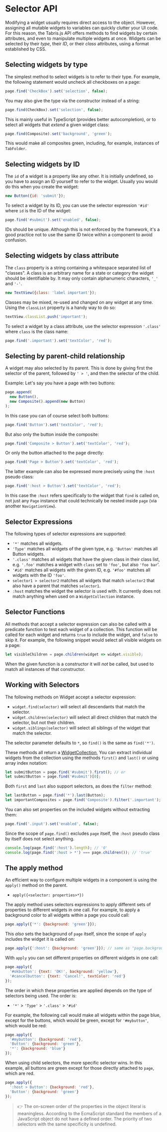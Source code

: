 ---
---
# Selector API

Modifying a widget usually requires direct access to the object. However, assigning all mutable widgets to variables can quickly clutter your UI code. For this reason, the Tabris.js API offers methods to find widgets by certain attributes, and even to manipulate multiple widgets at once. Widgets can be selected by their *type*, their *ID*, or their *class* attributes, using a format established by CSS.

## Selecting widgets by type

The simplest method to select widgets is to refer to their type. For example, the following statement would uncheck all checkboxes on a page:

```js
page.find('CheckBox').set('selection', false);
```

You may also give the type via the constructor instead of a string:

```js
page.find(CheckBox).set('selection', false);
```

This is mainly useful in TypeScript (provides better autocompletion), or to select all widgets that _extend_ a given widget class:

```js
page.find(Composite).set('background', 'green');
```

This would make all composites green, including, for example, instances of `TabFolder`.

## Selecting widgets by ID

The `id` of a widget is a property like any other. It is initially undefined, so you have to assign an ID yourself to refer to the widget. Usually you would do this when you create the widget:

```js
new Button({id: 'submit'});
```

To select a widget by its ID, you can use the selector expression `'#id'` where `id` is the ID of the widget:

```js
page.find('#submit').set('enabled', false);
```

IDs should be unique. Although this is not enforced by the framework, it's a good practice not to use the same ID twice within a component to avoid confusion.

## Selecting widgets by class attribute

The `class` property is a string containing a whitespace separated list of "classes". A class is an arbitrary name for a state or category the widget should be identifiable by. It may only contain alphanumeric characters, `'_'` and `'-'`.

```js
new TextView({class: 'label important'});
```

Classes may be mixed, re-used and changed on any widget at any time. Using the `classList` property is a handy way to do so:

```js
textView.classList.push('important');
```

To select a widget by a class attribute, use the selector expression `'.class'` where `class` is the class name:

```js
page.find('.important').set('textColor', 'red');
```

## Selecting by parent-child relationship

A widget may also selected by its parent. This is done by giving first the selector of the parent, followed by `' > '`, and then the selector of the child.

Example: Let's say you have a page with two buttons:

```js
page.append(
  new Button(),
  new Composite().append(new Button)
);
```

In this case you can of course select both buttons:

```js
page.find('Button').set('textColor', 'red');
```

But also only the button inside the composite:

```js
page.find('Composite > Button').set('textColor', 'red');
```

Or only the button attached to the page directly:

```js
page.find('Page > Button').set('textColor', 'red');
```

The latter example can also be expressed more precisely using the `:host` pseudo class:

```js
page.find(':host > Button').set('textColor', 'red');
```

In this case the `:host` refers specifically to the widget that `find` is called on, not just any `Page` instance that could technically be nested inside `page` (via another `NavigationView`).

## Selector Expressions

The following types of selector expressions are supported:

- `'*'` matches all widgets.
- `'Type'` matches all widgets of the given type, e.g. `'Button'` matches all Button widgets.
- `'.class'` matches all widgets that have the given class in their class list, e.g. `'.foo'` matches a widget with `class` set to `'foo'`, but also `'foo bar`'.
- `'#id'` matches all widgets with the given ID, e.g. `'#foo'` matches all widgets with the ID `'foo'`.
- `selector1 > selector2` matches all widgets that match `selector2` that also have a parent that matches `selector1`.
- `:host` matches the widget the selector is used with. It currently does not match anything when used on a `WidgetCollection` instance.

## Selector Functions

All methods that accept a selector expression can also be called with a predicate function to test each widget of a collection. This function will be called for each widget and returns `true` to include the widget, and `false` to skip it. For example, the following snippet would select all visible widgets on a page:

```js
let visibleChildren = page.children(widget => widget.visible);
```

When the given function is a constructor it will _not_ be called, but used to match all instances of that constructor.

## Working with Selectors

The following methods on Widget accept a selector expression:

- `widget.find(selector)` will select all descendants that match the selector.
- `widget.children(selector)` will select all direct children that match the selector, but not their children.
- `widget.siblings(selector)` will select all siblings of the widget that match the selector.

The selector parameter defaults to `*`, so `find()` is the same as `find('*')`.

These methods all return a [WidgetCollection](api/WidgetCollection.md), You can extract individual widgets from the collection using the methods `first()` and `last()` or using array index notation:

```js
let submitButton = page.find('#submit').first(); // or
let submitButton = page.find('#submit')[0];
```

Both `first` and `last` also support selectors, as does the `filter` method:

```js
let lastButton = page.find('*').last(Button);
let importantComposites = page.find('Composite').filter('.important');
```

You can also set properties on the included widgets without extracting them:

```js
page.find('.input').set('enabled', false);
```

Since the scope of `page.find()` excludes `page` itself, the `:host` pseudo class by itself does not select anything.

```js
console.log(page.find(':host').length); // '0'
console.log(page.find(':host > *') === page.children()); // 'true'
```

## The apply method

An efficient way to configure multiple widgets in a component is using the `apply()` method on the parent.

- `apply({<selector: properties>*})`

The apply method uses selectors expressions to apply different sets of properties to different widgets in one call. For example, to apply a background color to all widgets within a page you could call:

```js
page.apply({'*': {background: 'green'}});
```

This _also_ sets the background of `page` itself, since the scope of `apply` includes the widget it is called on:

```js
page.apply({':host': {background: 'green'}}); // same as "page.background = green";
```

With `apply` you can set different properties on different widgets in one call:

```js
page.apply({
  '#okbutton': {text: 'OK!', background: 'yellow'},
  '#cancelbutton': {text: 'Cancel!', textColor: 'red'}
});
```

The order in which these properties are applied depends on the type of selectors being used. The order is:

- `'*'` > `'Type'` > `'.class'` > `'#id'`

For example, the following call would make all widgets within the page blue, except for the buttons, which would be green, except for `'#mybutton'`, which would be red:

```js
page.apply({
  '#mybutton': {background: 'red'},
  'Button': {background: 'green'},
  '*': {background: 'blue'}
});
```

When using child selectors, the more specific selector wins. In this example, all buttons are green except for those directly attached to `page`, which are red.

```js
page.apply({
  ':host > Button': {background: 'red'},
  'Button': {background: 'green'}
});
```

> :point_right: The on-screen order of the properties in the object literal is meaningless. According to the EcmaScript standard the members of a JavaScript object do not have a defined order. The priority of two selectors with the same specificity is undefined.

